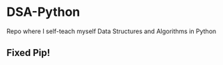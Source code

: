 # DSA-Python
Repo where I self-teach myself Data Structures and Algorithms  in Python
## Fixed Pip!
